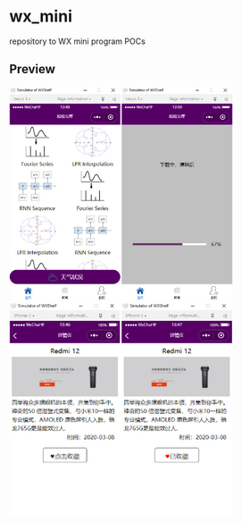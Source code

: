 # wx_mini
 repository to WX mini program POCs

## Preview

<p float="left";>
	<img src="https://github.com/songlin81/wx_mini/blob/master/screen/1.jpg" alt="Img 1" width="400"/>
	<img src="https://github.com/songlin81/wx_mini/blob/master/screen/2.jpg" alt="Img 2" width="400"/>
</p>
<p float="left";>
	
</p>
